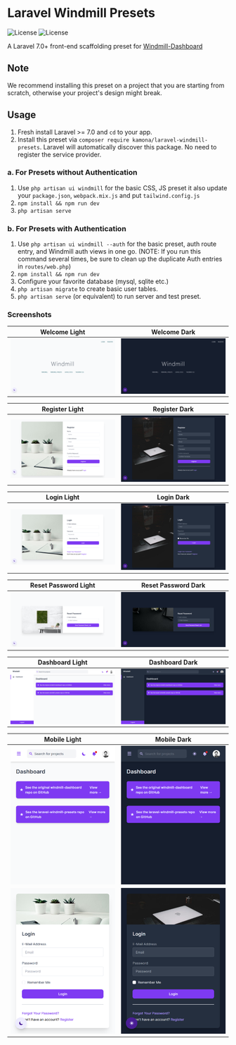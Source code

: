 # Laravel Windmill Presets

![License](https://img.shields.io/github/license/Kamona-WD/laravel-windmill-presets)
![License](https://img.shields.io/github/release/Kamona-WD/laravel-windmill-presets)

A Laravel 7.0+ front-end scaffolding preset for [Windmill-Dashboard](https://github.com/estevanmaito/windmill-dashboard)

## Note

We recommend installing this preset on a project that you are starting from scratch, otherwise your project's design might break.

## Usage

1. Fresh install Laravel >= 7.0 and `cd` to your app.
2. Install this preset via `composer require kamona/laravel-windmill-presets`. Laravel will automatically discover this package. No need to register the service provider.

### a. For Presets without Authentication

1. Use `php artisan ui windmill` for the basic CSS, JS preset it also update your `package.json`, `webpack.mix.js` and put `tailwind.config.js`
2. `npm install && npm run dev`
3. `php artisan serve`

### b. For Presets with Authentication

1. Use `php artisan ui windmill --auth` for the basic preset, auth route entry, and Windmill auth views in one go. (NOTE: If you run this command several times, be sure to clean up the duplicate Auth entries in `routes/web.php`)
2. `npm install && npm run dev`
3. Configure your favorite database (mysql, sqlite etc.)
4. `php artisan migrate` to create basic user tables.
5. `php artisan serve` (or equivalent) to run server and test preset.

### Screenshots

| Welcome Light                                | Welcome Dark                               |
| -------------------------------------------- | ------------------------------------------ |
| ![Welcome Light](/screens/welcome-light.png) | ![Welcome Dark](/screens/welcome-dark.png) |

| Register Light                                 | Register Dark                                |
| ---------------------------------------------- | -------------------------------------------- |
| ![Register Light](/screens/register-light.png) | ![Register Dark](/screens/register-dark.png) |

| Login Light                              | Login Dark                             |
| ---------------------------------------- | -------------------------------------- |
| ![Login Light](/screens/login-light.png) | ![Login Dark](/screens/login-dark.png) |

| Reset Password Light                                       | Reset Password Dark                                      |
| ---------------------------------------------------------- | -------------------------------------------------------- |
| ![Reset Password Light](/screens/password-email-light.png) | ![Reset Password Dark](/screens/password-email-dark.png) |

| Dashboard Light                                  | Dashboard Dark                                 |
| ------------------------------------------------ | ---------------------------------------------- |
| ![Dashboard Light](/screens/dashboard-light.png) | ![Dashboard Dark](/screens/dashboard-dark.png) |

| Mobile Light                                         | Mobile Dark                                        |
| ---------------------------------------------------- | -------------------------------------------------- |
| ![Mobile Light](/screens/dashboard-mobile-light.png) | ![Mobile Dark](/screens/dashboard-mobile-dark.png) |
| ![Mobile Light](/screens/login-light-mobile.png)     | ![Mobile Dark](/screens/login-dark-mobile.png)     |
